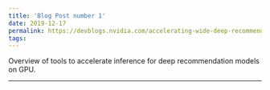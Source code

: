 ```yaml
---
title: 'Blog Post number 1'
date: 2019-12-17
permalink: https://devblogs.nvidia.com/accelerating-wide-deep-recommender-inference-on-gpus/
tags:
---
```


Overview of tools to accelerate inference for deep recommendation models on GPU.

------
